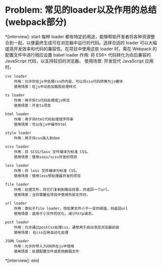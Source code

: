 # Problem: 常见的loader以及作用的总结(webpack部分)

*[interview]: start
    每种 loader 都有特定的用途，能够帮助开发者将各种资源整合到一起，以便最终生成可在浏览器中运行的代码。选择合适的 loader 可以大幅提高开发效率和代码的兼容性。在项目中使用这些 loader 时，需在 Webpack 的配置文件中进行相应设置
    babel loader 
        作用: 将 ES6+ 代码转化为向后兼容的 JavaScript 代码，以支持较旧的浏览器。
        使用场景: 开发现代 JavaScript 应用时。

    css loader
        作用：允许你在js中处理css的内容，可以将css代码转换为js模块
        使用场景：在js中动态加载和处理样式

    ts loader
        作用：用于将ts代码处理成js样式
        使用场景：开发ts项目
    
    html loader
        作用：用于将html代码处理成字符串
        使用场景：可以在js中操作html
    
    style loader
        作用：用于将css插入到dom

    scss loader
        作用：将 SCSS/Sass 文件编译为标准 CSS。
        使用场景：使用sass/scss开发的项目
    
    less loader
        作用：将 less 文件编译为标准 CSS。
        使用场景：使用less预处理器开发的项目

    file loader
        作用：处理文件，将它们复制到输出目录，并返回一个url。
        使用场景：当你需要在项目中使用外部文件时。

    url loader
        作用：类似于file loader，但如果文件小于一定的阈值，则返回url
        使用场景：适用于小文件的优化，减少http请求。
    
    post loader
        作用：允许通过postCss处理css，通常用于自动添加浏览器前缀
        使用场景: 在css应用自动化处理
    
    JSON loader
        作用：允许你导入JSON并在js中使用
        使用场景：处理配置文件或其他数据文件
    
*[interview]: end
